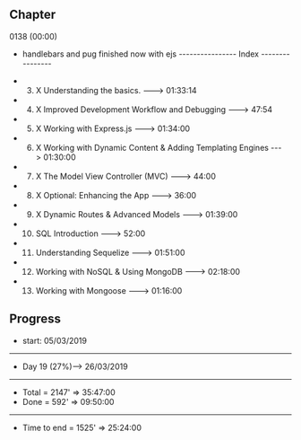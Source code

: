 Chapter
----------------
0138 (00:00)
- handlebars and pug finished now with ejs
---------------- Index ----------------

- 3.  X Understanding the basics. ---> 01:33:14 
- 4.  X Improved Development Workflow and Debugging ---> 47:54
- 5.  X Working with Express.js ---> 01:34:00
- 6.  X Working with Dynamic Content & Adding Templating Engines ---> 01:30:00
- 7.  X The Model View Controller (MVC) ---> 44:00
- 8.  X Optional: Enhancing the App ---> 36:00
- 9.  X Dynamic Routes & Advanced Models ---> 01:39:00
- 10. SQL Introduction ---> 52:00
- 11. Understanding Sequelize ---> 01:51:00
- 12. Working with NoSQL & Using MongoDB ---> 02:18:00
- 13. Working with Mongoose ---> 01:16:00

Progress 
----------------
- start: 05/03/2019
----------------
- Day 19 (27%)--> 26/03/2019 
-------------
- Total = 2147' => 35:47:00
- Done = 592' => 09:50:00 
-------------
- Time to end = 1525' => 25:24:00 